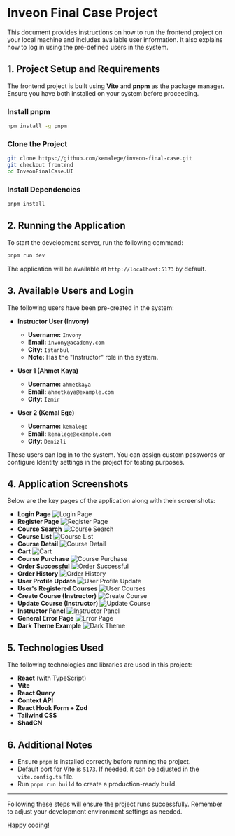 ﻿# Inveon Final Case Project

This document provides instructions on how to run the frontend project on your local machine and includes available user information. It also explains how to log in using the pre-defined users in the system.

## 1. Project Setup and Requirements

The frontend project is built using **Vite** and **pnpm** as the package manager. Ensure you have both installed on your system before proceeding.

### Install pnpm

```bash
npm install -g pnpm
```

### Clone the Project

```bash
git clone https://github.com/kemalege/inveon-final-case.git
git checkout frontend
cd InveonFinalCase.UI
```

### Install Dependencies

```bash
pnpm install
```

## 2. Running the Application

To start the development server, run the following command:

```bash
pnpm run dev
```

The application will be available at `http://localhost:5173` by default.

## 3. Available Users and Login

The following users have been pre-created in the system:

- **Instructor User (Invony)**
  - **Username:** `Invony`
  - **Email:** `invony@academy.com`
  - **City:** `Istanbul`
  - **Note:** Has the "Instructor" role in the system.

- **User 1 (Ahmet Kaya)**
  - **Username:** `ahmetkaya`
  - **Email:** `ahmetkaya@example.com`
  - **City:** `Izmir`

- **User 2 (Kemal Ege)**
  - **Username:** `kemalege`
  - **Email:** `kemalege@example.com`
  - **City:** `Denizli`

These users can log in to the system. You can assign custom passwords or configure Identity settings in the project for testing purposes.

## 4. Application Screenshots

Below are the key pages of the application along with their screenshots:

- **Login Page**
  ![Login Page](https://res.cloudinary.com/djhvhao4u/image/upload/v1736117506/inveon-final-case/login_ghdiel.png)
- **Register Page**
  ![Register Page](https://res.cloudinary.com/djhvhao4u/image/upload/v1736117506/inveon-final-case/register_w2gtoc.png)
- **Course Search**
  ![Course Search](https://res.cloudinary.com/djhvhao4u/image/upload/v1736117506/inveon-final-case/search_nr5eiy.png)
- **Course List**
  ![Course List](https://res.cloudinary.com/djhvhao4u/image/upload/v1736117505/inveon-final-case/addtocart_ymnkns.png)
- **Course Detail**
  ![Course Detail](https://res.cloudinary.com/djhvhao4u/image/upload/v1736117506/inveon-final-case/course_detail_ghf87c.png)
- **Cart**
  ![Cart](https://res.cloudinary.com/djhvhao4u/image/upload/v1736117505/inveon-final-case/shopping_cart_pspdql.png)
- **Course Purchase**
  ![Course Purchase](https://res.cloudinary.com/djhvhao4u/image/upload/v1736117505/inveon-final-case/payment_information_hgqhiq.png)
- **Order Successful**
  ![Order Successful](https://res.cloudinary.com/djhvhao4u/image/upload/v1736117505/inveon-final-case/order_success_xeanff.png)
- **Order History**
  ![Order History](https://res.cloudinary.com/djhvhao4u/image/upload/v1736117505/inveon-final-case/purchase_history_smcg5m.png)
- **User Profile Update**
  ![User Profile Update](https://res.cloudinary.com/djhvhao4u/image/upload/v1736117506/inveon-final-case/edit_profile_srkifd.png)
- **User's Registered Courses**
  ![User Courses](https://res.cloudinary.com/djhvhao4u/image/upload/v1736117506/inveon-final-case/learning_content_fuiur0.png)
- **Create Course (Instructor)**
  ![Create Course](https://res.cloudinary.com/djhvhao4u/image/upload/v1736117506/inveon-final-case/create_course_s0tzri.png)
- **Update Course (Instructor)**
  ![Update Course](https://res.cloudinary.com/djhvhao4u/image/upload/v1736117576/inveon-final-case/edit_course_fumc9b.png)
- **Instructor Panel**
  ![Instructor Panel](https://res.cloudinary.com/djhvhao4u/image/upload/v1736117505/inveon-final-case/instructor_dashboard_vobjiw.png)
- **General Error Page**
  ![Error Page](https://res.cloudinary.com/djhvhao4u/image/upload/v1736118185/inveon-final-case/Error_jsozdj.png)
- **Dark Theme Example**
  ![Dark Theme](https://res.cloudinary.com/djhvhao4u/image/upload/v1736117506/inveon-final-case/home_page_dark_rhpccl.png)

## 5. Technologies Used

The following technologies and libraries are used in this project:

- **React** (with TypeScript)
- **Vite**
- **React Query**
- **Context API**
- **React Hook Form + Zod**
- **Tailwind CSS**
- **ShadCN**

## 6. Additional Notes

- Ensure `pnpm` is installed correctly before running the project.
- Default port for Vite is `5173`. If needed, it can be adjusted in the `vite.config.ts` file.
- Run `pnpm run build` to create a production-ready build.

---

Following these steps will ensure the project runs successfully. Remember to adjust your development environment settings as needed.

Happy coding!


